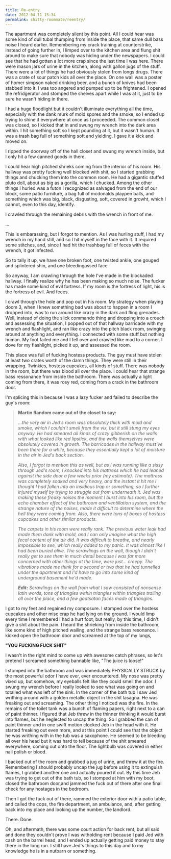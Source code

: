 ```yaml
---
title: Re-entry
date: 2012-04-11 15:34
permalink: shitty-roommate/reentry/
---
```


The apartment was completely silent by this point. All I could hear was some kind of dull tubal thumping from inside the place, that same dull bass noise I heard earlier. Remembering my crack training at counterstrike, instead of going further in, I limped over to the kitchen area and flung shit around to make sure that nobody was hiding under the newspapers. I could see that he had gotten a lot more crap since the last time I was here. There were mason jars of urine in the kitchen, along with gallon jugs of the stuff. There were a lot of things he had obviously stolen from longs drugs. There was a crate of sour patch kids all over the place. On one wall was a poster of homer simpson naked drinking beer, and a bunch of knives had been stabbed into it. I was too angered and pumped up to be frightened. I opened the refridgerator and stomped the shelves apart while I was at it, just to be sure he wasn't hiding in there.

I had a huge floodlight but it couldn't illuminate everything all the time, especially with the dank murk of mold spores and the smoke, so I ended up trying to shine it everywhere at once as I proceeded. The common closet was closed, so I kicked that in and swung my wrench into the dark area within. I hit something soft so I kept pounding at it, but it wasn't human. It was a trash bag full of something soft and yielding. I gave it a kick and moved on.

I ripped the doorway off of the hall closet and swung my wrench inside, but I only hit a few canned goods in there.

I could hear high pitched shrieks coming from the interior of his room. His hallway was pretty fucking well blocked with shit, so I started grabbing things and chucking them into the common room. He had a gigantic stuffed pluto doll, about as big as a gorilla, which I chucked. Among the other things I hurled was a futon I recognized as salvaged from the end of our block, some patio furniture, a bag full of mcdonalds playpen balls, and something which was big, black, disgusting, soft, covered in growht, which I cannot, even to this day, identify.

I crawled through the remaining debris with the wrench in front of me.

...

This is embarassing, but I forgot to mention. As I was hurling stuff, I had my wrench in my hand still, and so I hit myself in the face with it. It required some stitches, and, since I had hit the trashbag full of feces with the wrench, it got infected.

So to tally it up, we have one broken foot, one twisted ankle, one gouged and splintered shin, and one bleedingassed face.

So anyway, I am crawling through the hole I've made in the blockaded hallway. I finally realize why he has been making so much noise. The fucker has made some kind of evil fortress. If my room is the fortress of light, his is the fortress of evil. And feces.

I crawl through the hole and pop out in his room. My strategy when playing doom 3, when I knew something bad was about to happen in a room I dropped into, was to run around like crazy in the dark and fling grenades. Well, instead of doing the slick commando thing and dropping into a crouch and assessing the situation, I popped out of that hallway barricade with my wrench and flashlight, and ran like crazy into the pitch black room, swinging around at anything and everything. I connected with some stuff but nothing human. My foot failed me and I fell over and crawled like mad to a corner. I dove for my flashlight, picked it up, and assessed the room.

This place was full of fucking hostess products. The guy must have stolen at least two crates worth of the damn things. They were still in their wrapping. Twinkies, hostess cupcakes, all kinds of stuff. There was nobody in the room, but there was blood all over the place. I could hear that strange bass ressonance from inside the bathroom. There was actually a light coming from there, it was rosy red, coming from a crack in the bathroom door.

I'm splicing this in because I was a lazy fucker and failed to describe the guy's room:

>**Martin Random came out of the closet to say:**
>
>*...the very air in Jed's room was absolutely thick with mold and smoke, which I couldn't smell from the vix, but it still stung my eyes anyway. He had smeared all kinds of crazy gibberish on the walls with what looked like red lipstick, and the walls themselves were absolutely covered in growth. The barricades in the hallway must've been there for a while, because they essentially kept a lot of moisture in the air in Jed's back section.*
>
>*Also, I forgot to mention this as well, but as I was running like a sissy through Jed's room, I knocked into his mattress which he had leaned against the side door a few weeks prior (my estimate). The mattress was completely soaked and very heavy, and the instant it hit me I thought I had fallen into an insidious trap or something, so I further injured myself by trying to struggle out from underneath it. Jed was making these freaky noises the moment I burst into his room, but the echo chamber effect of the bathroom and ventillation system, and the strange nature of the noises, made it difficult to determine where the hell they were coming from. Also, there were tons of boxes of hostess cupcakes and other similar products.*
>
>*The carpets in his room were really rank. The previous water leak had made them dank with mold, and I can only imagine what the high fecal content of the air did. It was difficult to breathe, and nearly impossible to see, which really added to my panic. It was almost like I had been buried alive. The scrawlings on the wall, though I didn't really get to see them in much detail because I was far more concerned with other things at the time, were just... creepy. The vibrations made me think for a second or two that he had tunnelled under the apartment and I'd have to go into some kind of underground basement he'd made.*
>
>*__Edit:__ Scrawlings on the wall from what I saw consisted of nonsense latin words, tons of triangles within triangles within triangles trailing all over the place, and a few goatsatan faces made of triangles.*

I got to my feet and regained my composure. I stomped over the hostess cupcakes and other misc crap he had lying on the ground. I would limp every time I remembered I had a hurt foot, but really, by this time, I didn't give a shit about the pain. I heard the shrieking from inside the bathroom, like some kind of high pitched wailing, and the strange bass resonance. I kicked open the bathroom door and screamed at the top of my lungs,

**"YOU FUCKING FUCK SHIT"**

I wasn't in the right mind to come up with awesome catch phrases, so let's pretend I screamed something bannable like, "The juice is loose!"

I stomped into the bathroom and was immediately PHYSICALLY STRUCK by the most powerful odor I have ever, ever encountered. My nose was pretty vixed up, but somehow, my eyeballs felt like they could smell the odor. I swung my wrench before I really looked to see what was going on and totalled what was left of the sink. In the corner of the bath tub I saw Jed writhing around with a golden metallic object in the shit lasagna. He was freaking out and screaming. The other thing I noticed was the fire. In the remains of the toilet tank was a bunch of flaming papers, right next to a can of paint thinner. I figured that Jeb threw in the thinner thinking it would burst into flames, but he neglected to uncap the thing. So I grabbed the can of paint thinner and in one swift motion clocked Jeb in the head with it. He started freaking out even more, and at this point I could see that the object he was writhing with in the tub was a saxophone. He seemed to be bleeding all over his head but it was hard to tell because of the shit smeared everywhere, coming out onto the floor. The lightbulb was covered in either nail polish or blood.

I backed out of the room and grabbed a jug of urine, and threw it at the fire. Remembering I should probably uncap the jug before using it to extinguish flames, I grabbed another one and actually poured it out. By this time Jeb was trying to get out of the bath tub, so I stomped at him with my boot, closed the bathroom door,and jammed the fuck out of there after one final check for any hostages in the bedroom.

Then I got the fuck out of there, rammed the exterior door with a patio table, and called the cops, the fire department, an ambulance, and, after getting back into my place and looking up the number, the landlord.

There. Done.

Oh, and aftermath, there was some court action for back rent, but all said and done they couldn't prove I was witholding rent because I paid Jed with cash on the barrel head, and I ended up actually getting paid money to stay there in the long run. I still have Jed's things to this day and to my knowledge he is in a nutbarn or something.